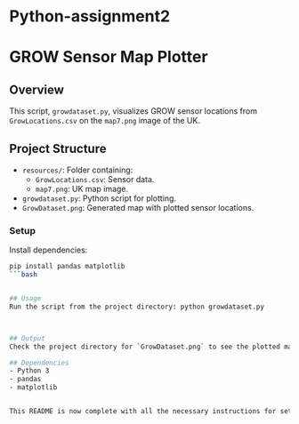 # Python-assignment2
# GROW Sensor Map Plotter

## Overview
This script, `growdataset.py`, visualizes GROW sensor locations from `GrowLocations.csv` on the `map7.png` image of the UK.

## Project Structure
- `resources/`: Folder containing:
  - `GrowLocations.csv`: Sensor data.
  - `map7.png`: UK map image.
- `growdataset.py`: Python script for plotting.
- `GrowDataset.png`: Generated map with plotted sensor locations.

### Setup
Install dependencies:
```bash
pip install pandas matplotlib
```bash


## Usage
Run the script from the project directory: python growdataset.py



## Output
Check the project directory for `GrowDataset.png` to see the plotted map.

## Dependencies
- Python 3
- pandas
- matplotlib


This README is now complete with all the necessary instructions for setup, and usage. 
